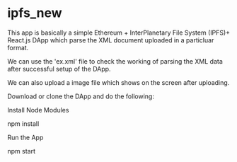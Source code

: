 # ipfs_new

This app is basically a simple Ethereum + InterPlanetary File System (IPFS)+ React.js DApp which parse the XML document uploaded in a particluar format.

We can use the 'ex.xml' file to check the working of parsing the XML data after successful setup of the DApp.

We can also upload a image file which shows on the screen after uploading.

Download or clone the DApp and do the following:

Install Node Modules

npm install

Run the App

npm start
